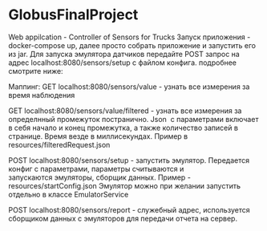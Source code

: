 # GlobusFinalProject
Web appilcation - Controller of Sensors for Trucks
Запуск приложения - docker-compose up, далее просто собрать приложение и запустить его из jar. Для запуска эмулятора датчиков передайте POST запрос на адрес localhost:8080/sensors/setup с файлом конфига. подробнее смотрите ниже: 

Маппинг:
GET localhost:8080/sensors/value - узнать все измерения за время наблюдения

GET localhost:8080/sensors/value/filtered - узнать все измерения за определнный промежуток постранично. 
    Json  с параметрами включает в себя начало и конец промежутка, а также количество записей в странице. 
    Время везде в миллисекундах. Пример в resources/filteredRequest.json

POST localhost:8080/sensors/setup - запустить эмулятор. Передается конфиг с параметрами, параметры считываются и запускаются эмуляторы, сборщик данных. Пример - resources/startConfig.json Эмулятор можно при желании запустить отдельно в классе EmulatorService

POST localhost:8080/sensors/report - служебный адрес, используется сборщиком данных с эмуляторов для передачи отчета на сервер.
